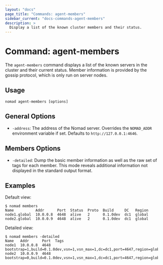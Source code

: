 ```yaml
---
layout: "docs"
page_title: "Commands: agent-members"
sidebar_current: "docs-commands-agent-members"
description: >
  Display a list of the known cluster members and their status.
---
```


# Command: agent-members

The `agent-members` command displays a list of the known servers in the cluster
and their current status. Member information is provided by the gossip protocol,
which is only run on server nodes.

## Usage

```
nomad agent-members [options]
```

## General Options

* `-address`: The address of the Nomad server. Overrides the `NOMAD_ADDR`
  environment variable if set. Defaults to `http://127.0.0.1:4646`.

## Members Options

* `-detailed`: Dump the basic member information as well as the raw set of tags
  for each member. This mode reveals additional information not displayed in the
  standard output format.

## Examples

Default view:

```
$ nomad members
Name          Addr      Port  Status  Proto  Build     DC   Region
node1.global  10.0.0.8  4648  alive   2      0.1.0dev  dc1  global
node2.global  10.0.0.9  4648  alive   2      0.1.0dev  dc1  global
```

Detailed view:

```
$ nomad members -detailed
Name   Addr      Port  Tags
node1  10.0.0.8  4648  bootstrap=1,build=0.1.0dev,vsn=1,vsn_max=1,dc=dc1,port=4647,region=global,role=nomad,vsn_min=1
node2  10.0.0.9  4648  bootstrap=0,build=0.1.0dev,vsn=1,vsn_max=1,dc=dc1,port=4647,region=global,role=nomad,vsn_min=1
```
